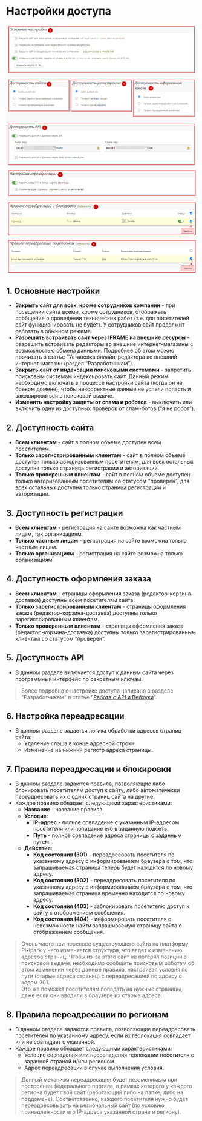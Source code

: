 # Настройки доступа

![](../_media/site/site11.png ':size=70%')
![](../_media/site/site12.png ':size=70%')
## 1. Основные настройки
* **Закрыть сайт для всех, кроме сотрудников компании** - при посещении сайта всеми, кроме сотрудников, отображать сообщение о проведении технических работ (т.е. для посетителей сайт функционировать не будет). У сотрудников сайт продолжит работать в обычном режиме.
* **Разрешить встраивать сайт через IFRAME на внешние ресурсы** - разрешить встраивать редакторы во внешние интернет-магазины с возможностью обмена данными. Подробнее об этом можно прочитать в статье “Установка онлайн-редактора во внешний интернет-магазин (раздел “Разработчикам”).
* **Закрыть сайт от индексации поисковыми системами** - запретить поисковым системам индексировать сайт. Данный режим необходимо включать в процессе настройки сайта (когда он на боевом домене), чтобы некорректные данные не успели попасть и закэшироваться в поисковой выдаче.
* **Изменить настройку защиты от спама и роботов** - выключить или включить одну из доступных проверок от спам-ботов (“я не робот”).

## 2. Доступность сайта
* **Всем клиентам** - сайт в полном объеме доступен всем посетителям.
* **Только зарегистрированным клиентам** - сайт в полном объеме доступен только авторизованным посетителям, для всех остальных доступна только страница регистрации и авторизации.
* **Только проверенным клиентам** - сайт в полном объеме доступен только авторизованным посетителям со статусом “проверен”, для всех остальных доступна только страница регистрации и авторизации.

## 3. Доступность регистрации
* **Всем клиентам** - регистрация на сайте возможна как частным лицам, так организациям.
* **Только частным лицам** - регистрация на сайте возможна только частным лицам.
* **Только организациям** - регистрация на сайте возможна только организациям.

## 4. Доступность оформления заказа
* **Всем клиентам** - страницы оформления заказа (редактор-корзина-доставка) доступны всем посетителям сайта.
* **Только зарегистрированным клиентам** - страницы оформления заказа (редактор-корзина-доставка) доступны только зарегистрированным клиентам.
* **Только проверенным клиентам** - страницы оформления заказа (редактор-корзина-доставка) доступны только зарегистрированным клиентам со статусом “проверен”.

## 5. Доступность API
* В данном разделе включается доступ к данным сайта через программный интерфейс по секретным ключам.
> Более подробно о настройке доступа написано в разделе "Разработчикам" в статье "[Работа c API и Вебхуки](/dev/api)".

## 6. Настройка переадресации
* В данном разделе задается логика обработки адресов страниц сайта:
    + Удаление слэша в конце адресной строки.
    + Изменение на нижний регистр адреса страницы.

## 7. Правила переадресации и блокировки
* В данном разделе задаются правила, позволяющие либо блокировать посетителям доступ к сайту, либо автоматически переадресовать их с одних страниц сайта на другие.
* Каждое правило обладает следующими характеристиками:
    + **Название** - название правила.
    + **Условие**:
        - **IP-адрес** - полное совпадение с указанным IP-адресом посетителя или попадание его в заданную подсеть.
        - **Путь** - полное совпадение адреса страницы с заданным путем..
    + **Действие**:
        - **Код состояния (301)** - переадресовать посетителя по указанному адресу с информированием браузера о том, что запрашиваемая страница теперь будет находится по новому адресу.
        - **Код состояния (302)** - переадресовать посетителя по указанному адресу с информированием браузера о том, что запрашиваемая страница временно находится по новому адресу.
        - **Код состояния (403)** - заблокировать посетителю доступ к сайту с отображением сообщения.
        - **Код состояния (404)** - информировать посетителя о невозможности найти запрашиваемую страницу сайта с отображением сообщения.

> Очень часто при переносе существующего сайта на платформу Pixlpark у него изменяется структура, что ведет к изменению адресов страниц. Чтобы из-за этого сайт не потерял позиции в поисковой выдаче, необходимо сообщить поисковым роботам об этом изменении через данные правила, настраивая условия по пути (старые адреса страниц) с переадресацией по адресу с кодом 301.<br>
Это же поможет посетителям попадать на нужные страницы, даже если они вводили в браузере их старые адреса.

## 8. Правила переадресации по регионам
* В данном разделе задаются правила, позволяющие переадресовать посетителей по указанному адресу, если их геолокация совпадает или не совпадает с указанной.
* Каждое правило обладает следующими характеристиками:
    + Условие совпадения или несовпадения геолокации посетителя с заданной страной и/или регионом.
    + Адрес переадресации в случае выполнения условия.

> Данный механизм переадресации будет незаменимым при построении федерального портала, в рамках которого у каждого региона будет свой сайт (работающий либо на папке, либо на поддомене). Соответственно, каждого посетителя нужно будет переадресовывать на региональный сайт (по условию принадлежности его IP-адреса указанной стране и региону).
